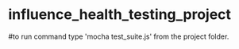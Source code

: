 # influence_health_testing_project
#to run command type 'mocha test_suite.js' from the project folder.
